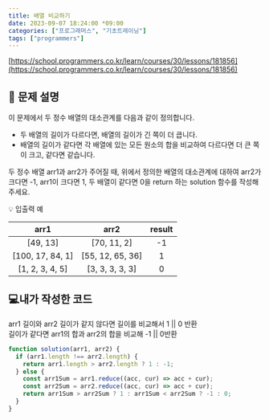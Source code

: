 ```yaml
---
title: 배열 비교하기
date: 2023-09-07 18:24:00 *09:00
categories: ["프로그래머스", "기초트레이닝"]
tags: ["programmers"]
---
```


[https://school.programmers.co.kr/learn/courses/30/lessons/181856](https://school.programmers.co.kr/learn/courses/30/lessons/181856)

## 📔 문제 설명

이 문제에서 두 정수 배열의 대소관계를 다음과 같이 정의합니다.

- 두 배열의 길이가 다르다면, 배열의 길이가 긴 쪽이 더 큽니다.
- 배열의 길이가 같다면 각 배열에 있는 모든 원소의 합을 비교하여 다르다면 더 큰 쪽이 크고, 같다면 같습니다.

두 정수 배열 arr1과 arr2가 주어질 때, 위에서 정의한 배열의 대소관계에 대하여 arr2가 크다면 -1, arr1이 크다면 1, 두 배열이 같다면 0을 return 하는 solution 함수를 작성해 주세요.

💡 입출력 예

|       arr1       |       arr2       | result |
| :--------------: | :--------------: | :----: |
|     [49, 13]     |   [70, 11, 2]    |   -1   |
| [100, 17, 84, 1] | [55, 12, 65, 36] |   1    |
| [1, 2, 3, 4, 5]  | [3, 3, 3, 3, 3]  |   0    |

## 💻내가 작성한 코드

arr1 길이와 arr2 길이가 같지 않다면 길이를 비교해서 1 || 0 반환  
길이가 같다면 arr1의 합과 arr2의 합을 비교해 -1 || 0반환

```js
function solution(arr1, arr2) {
  if (arr1.length !== arr2.length) {
    return arr1.length > arr2.length ? 1 : -1;
  } else {
    const arr1Sum = arr1.reduce((acc, cur) => acc + cur);
    const arr2Sum = arr2.reduce((acc, cur) => acc + cur);
    return arr1Sum > arr2Sum ? 1 : arr1Sum < arr2Sum ? -1 : 0;
  }
}
```
